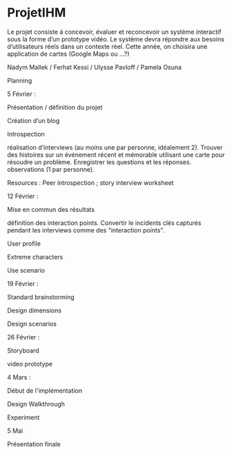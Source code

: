 # ProjetIHM


Le projet consiste à concevoir, évaluer et reconcevoir un système interactif sous la forme d’un prototype vidéo. Le système devra répondre aux besoins d’utilisateurs réels dans un contexte réel. Cette année, on choisira une application de cartes (Google Maps ou ...?)

Nadym Mallek / Ferhat Kessi / Ulysse Pavloff / Pamela Osuna




Planning

5 Février : 

Présentation / définition du projet

Création d’un blog

Introspection

réalisation d’interviews (au moins une par personne, idéalement 2). Trouver des histoires sur un événement récent et mémorable utilisant une carte pour résoudre un problème. Enregistrer les questions et les réponses.
observations (1 par personne).

Resources : Peer introspection ; story interview worksheet  

12 Février : 

Mise en commun des résultats

définition des interaction points. Convertir le incidents clés capturés pendant les interviews comme des "interaction points".

User profile

Extreme characters

Use scenario

19 Février : 

Standard brainstorming

Design dimensions

Design scenarios

26 Février : 

Storyboard

video prototype

4 Mars : 

Début de l'implémentation

Design Walkthrough

Experiment

5 Mai

Présentation finale
